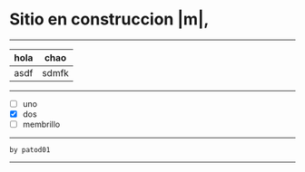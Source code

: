 # Sitio en construccion |m|,

---

|hola | chao
|-----|-----
|asdf | sdmfk

---

- [ ] uno
- [x] dos
- [ ] membrillo

---

`by patod01`

---
